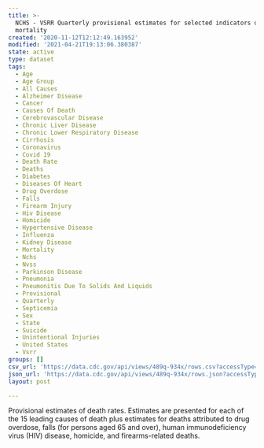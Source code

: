 ```yaml
---
title: >-
  NCHS - VSRR Quarterly provisional estimates for selected indicators of
  mortality
created: '2020-11-12T12:12:49.163952'
modified: '2021-04-21T19:13:06.380387'
state: active
type: dataset
tags:
  - Age
  - Age Group
  - All Causes
  - Alzheimer Disease
  - Cancer
  - Causes Of Death
  - Cerebrovascular Disease
  - Chronic Liver Disease
  - Chronic Lower Respiratory Disease
  - Cirrhosis
  - Coronavirus
  - Covid 19
  - Death Rate
  - Deaths
  - Diabetes
  - Diseases Of Heart
  - Drug Overdose
  - Falls
  - Firearm Injury
  - Hiv Disease
  - Homicide
  - Hypertensive Disease
  - Influenza
  - Kidney Disease
  - Mortality
  - Nchs
  - Nvss
  - Parkinson Disease
  - Pneumonia
  - Pneumonitis Due To Solids And Liquids
  - Provisional
  - Quarterly
  - Septicemia
  - Sex
  - State
  - Suicide
  - Unintentional Injuries
  - United States
  - Vsrr
groups: []
csv_url: 'https://data.cdc.gov/api/views/489q-934x/rows.csv?accessType=DOWNLOAD'
json_url: 'https://data.cdc.gov/api/views/489q-934x/rows.json?accessType=DOWNLOAD'
layout: post

---
```

Provisional estimates of death rates. Estimates are presented for each of the 15 leading causes of death plus estimates for deaths attributed to drug overdose, falls (for persons aged 65 and over), human immunodeficiency virus (HIV) disease, homicide, and firearms-related deaths.
